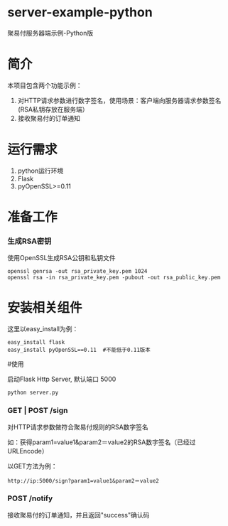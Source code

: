 server-example-python
=====================

聚易付服务器端示例-Python版

# 简介
本项目包含两个功能示例：

1. 对HTTP请求参数进行数字签名，使用场景：客户端向服务器请求参数签名(RSA私钥存放在服务端）
2. 接收聚易付的订单通知

# 运行需求
1. python运行环境
2. Flask
3. pyOpenSSL>=0.11

# 准备工作

### 生成RSA密钥

使用OpenSSL生成RSA公钥和私钥文件

```
openssl genrsa -out rsa_private_key.pem 1024
openssl rsa -in rsa_private_key.pem -pubout -out rsa_public_key.pem
```

# 安装相关组件
这里以easy_install为例：

```
easy_install flask
easy_install pyOpenSSL==0.11  #不能低于0.11版本
```

#使用

启动Flask Http Server, 默认端口 5000

```
python server.py
```

### GET | POST /sign 

对HTTP请求参数做符合聚易付规则的RSA数字签名

如：获得param1=value1&param2＝value2的RSA数字签名（已经过URLEncode）

以GET方法为例：

```
http://ip:5000/sign?param1=value1&param2＝value2
```

### POST /notify 

接收聚易付的订单通知，并且返回"success"确认码
